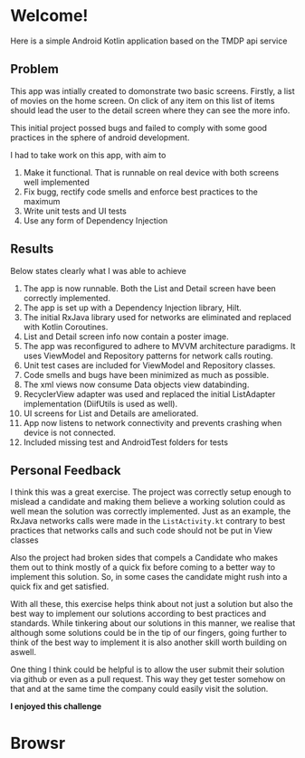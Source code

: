 Welcome!
===================


Here is a simple Android Kotlin application based on the TMDP api service


Problem
-------------
This app was intially created to domonstrate two basic screens. Firstly, a list of movies on the home screen. On click 
of any item on this list of items should lead the user to the detail screen where they can see the more info.

This initial project possed bugs and failed to comply with some good practices in the sphere of android development.

I had to take work on this app, with aim to
1. Make it functional. That is runnable on real device with both screens well implemented
2. Fix bugg, rectify code smells and enforce best practices to the maximum
3. Write unit tests and UI tests
4. Use any form of Dependency Injection

Results
-------------
Below states clearly what I was able to achieve

1. The app is now runnable. Both the List and Detail screen have been correctly implemented.
2. The app is set up with a Dependency Injection library, Hilt.
3. The initial RxJava library used for networks are eliminated and replaced with Kotlin Coroutines.
4. List and Detail screen info now contain a poster image.
5. The app was reconfigured to adhere to MVVM architecture paradigms. It uses ViewModel and Repository patterns for network calls
   routing.
6. Unit test cases are included for ViewModel and Repository classes.
7. Code smells and bugs have been minimized as much as possible.
8. The xml views now consume Data objects view databinding.
9. RecyclerView adapter was used and replaced the initial ListAdapter implementation (DiifUtils is used as well). 
10. UI screens for List and Details are ameliorated.
11. App now listens to network connectivity and prevents crashing when device is not connected.
12. Included missing test and AndroidTest folders for tests



Personal Feedback
-------------
I think this was a great exercise. The project was correctly setup enough to mislead a candidate and making them believe 
a working solution could as well mean the solution was correctly implemented. Just as an example, the RxJava networks calls 
were made in the `ListActivity.kt` contrary to best practices that networks calls and such code should not be put in View classes

Also the project had broken sides that compels a Candidate who makes them out to think mostly of a quick fix before coming to a
better way to implement this solution. So, in some cases the candidate might rush into a quick fix and get satisfied.

With all these, this exercise helps think about not just a solution but also the best way to implement our solutions according to
best practices and standards. While tinkering about our solutions in this manner, we realise that although some solutions could 
be in the tip of our fingers, going further to think of the best way to implement it is also another skill worth building on aswell.


One thing I think could be helpful is to allow the user submit their solution via github or even as a pull request. 
This way they get tester somehow on that and at the same time the company could easily visit the solution.

**I enjoyed this challenge**

# Browsr
